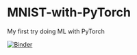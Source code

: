# MNIST-with-PyTorch
My first try doing ML with PyTorch

[![Binder](https://mybinder.org/badge_logo.svg)](https://mybinder.org/v2/gh/pragyan52yadav/MNIST-with-PyTorch/main?urlpath=https%3A%2F%2Fgithub.com%2Fpragyan52yadav%2FMNIST-with-PyTorch%2Fblob%2Fmain%2Fmain.ipynb)
